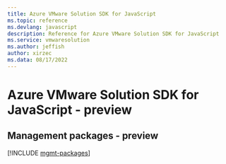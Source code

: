 ```yaml
---
title: Azure VMware Solution SDK for JavaScript
ms.topic: reference
ms.devlang: javascript
description: Reference for Azure VMware Solution SDK for JavaScript
ms.service: vmwaresolution
ms.author: jeffish
author: xirzec
ms.data: 08/17/2022
---
```

# Azure VMware Solution SDK for JavaScript - preview

## Management packages - preview
[!INCLUDE [mgmt-packages](vmware-solution-mgmt-index.md)]
